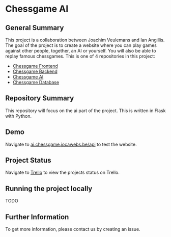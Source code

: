 # Chessgame AI

## General Summary

This project is a collaboration between Joachim Veulemans and Ian Angillis. The goal of the project is to create a website where you can play games against other people, together, an AI or yourself. You will also be able to replay famous chessgames. This is one of 4 repositories in this project:

- [Chessgame Frontend](https://github.com/JoachimVeulemans/chessgame-frontend)
- [Chessgame Backend](https://github.com/JoachimVeulemans/chessgame-backend)
- [Chessgame AI](https://github.com/JoachimVeulemans/chessgame-ai)
- [Chessgame Database](https://github.com/JoachimVeulemans/chessgame-database)

## Repository Summary

This repository will focus on the ai part of the project. This is written in Flask with Python.

## Demo

Navigate to [ai.chessgame.jocawebs.be/api](https://ai.chessgame.jocawebs.be/api) to test the website.

## Project Status

Navigate to [Trello]([???]) to view the projects status on Trello.

## Running the project locally

TODO

## Further Information

To get more information, please contact us by creating an issue.